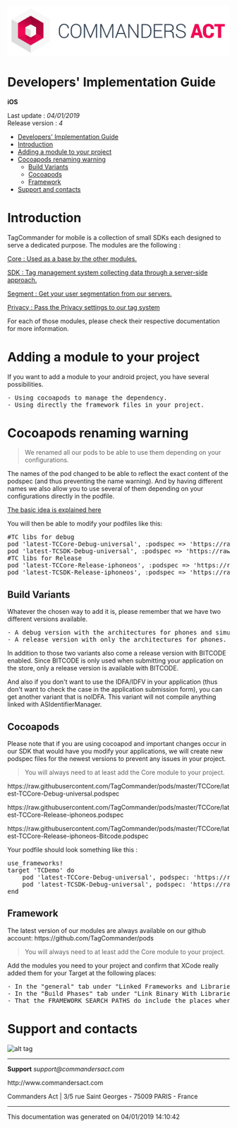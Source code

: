 
<html>
<body>
<p><img alt="alt tag" src="res/ca_logo.png" /></p>
<h1 id="developers-implementation-guide">Developers' Implementation Guide</h1>
<p><strong>iOS</strong></p>
<p>Last update : <em>04/01/2019</em><br />
Release version : <em>4</em></p>
<p><div id="end_first_page" /></p>

<div class="toc">
<ul>
<li><a href="#developers-implementation-guide">Developers' Implementation Guide</a></li>
<li><a href="#introduction">Introduction</a></li>
<li><a href="#adding-a-module-to-your-project">Adding a module to your project</a></li>
<li><a href="#cocoapods-renaming-warning">Cocoapods renaming warning</a><ul>
<li><a href="#build-variants">Build Variants</a></li>
<li><a href="#cocoapods">Cocoapods</a></li>
<li><a href="#framework">Framework</a></li>
</ul>
</li>
<li><a href="#support-and-contacts">Support and contacts</a></li>
</ul>
</div>
<h1 id="introduction">Introduction</h1>
<p>TagCommander for mobile is a collection of small SDKs each designed to serve a dedicated purpose.
The modules are the following :</p>
<p><a href="TCCore/README.md">Core : Used as a base by the other modules.</a></p>
<p><a href="TCSDK/README.md">SDK : Tag management system collecting data through a server-side approach.</a></p>
<p><a href="TCSegment/README.md">Segment : Get your user segmentation from our servers.</a></p>
<p><a href="TCPrivacy/README.md">Privacy : Pass the Privacy settings to our tag system</a></p>
<p>For each of those modules, please check their respective documentation for more information.</p>
<h1 id="adding-a-module-to-your-project">Adding a module to your project</h1>
<p>If you want to add a module to your android project, you have several possibilities.</p>
<div class="codehilite"><pre><span></span>- Using cocoapods to manage the dependency.
- Using directly the framework files in your project.
</pre></div>


<h1 id="cocoapods-renaming-warning">Cocoapods renaming warning</h1>
<div class="warning"></div>

<blockquote>
<p>We renamed all our pods to be able to use them depending on your configurations.</p>
</blockquote>
<p>The names of the pod changed to be able to reflect the exact content of the podspec (and thus preventing the name warning). And by having different names we also allow you to use several of them depending on your configurations directly in the podfile.</p>
<p><a href="https://lookback.io/blog/cocoapods-by-configuration">The basic idea is explained here</a></p>
<p>You will then be able to modify your podfiles like this:</p>
<div class="codehilite"><pre><span></span><span class="c1">#TC libs for debug</span>
<span class="n">pod</span> <span class="s1">&#39;latest-TCCore-Debug-universal&#39;</span><span class="p">,</span> <span class="ss">:podspec</span> <span class="o">=&gt;</span> <span class="s1">&#39;https://raw.githubusercontent.com/TagCommander/pods/master/TCCore/latest-TCCore-Debug-universal.podspec&#39;</span><span class="p">,</span> <span class="ss">:configuration</span> <span class="o">=&gt;</span> <span class="o">[</span><span class="s1">&#39;Debug Prod&#39;</span><span class="p">,</span> <span class="s1">&#39;Debug Test&#39;</span><span class="p">,</span> <span class="s1">&#39;Debug Stubs&#39;</span><span class="o">]</span>
<span class="n">pod</span> <span class="s1">&#39;latest-TCSDK-Debug-universal&#39;</span><span class="p">,</span> <span class="ss">:podspec</span> <span class="o">=&gt;</span> <span class="s1">&#39;https://raw.githubusercontent.com/TagCommander/pods/master/TCSDK/latest-TCSDK-Debug-universal.podspec&#39;</span><span class="p">,</span> <span class="ss">:configuration</span> <span class="o">=&gt;</span> <span class="o">[</span><span class="s1">&#39;Debug Prod&#39;</span><span class="p">,</span> <span class="s1">&#39;Debug Test&#39;</span><span class="p">,</span> <span class="s1">&#39;Debug Stubs&#39;</span><span class="o">]</span>
<span class="c1">#TC libs for Release</span>
<span class="n">pod</span> <span class="s1">&#39;latest-TCCore-Release-iphoneos&#39;</span><span class="p">,</span> <span class="ss">:podspec</span> <span class="o">=&gt;</span> <span class="s1">&#39;https://raw.githubusercontent.com/TagCommander/pods/master/TCCore/latest-TCCore-Release-iphoneos.podspec&#39;</span><span class="p">,</span> <span class="ss">:configuration</span> <span class="o">=&gt;</span> <span class="o">[</span><span class="s1">&#39;Release Prod&#39;</span><span class="p">,</span> <span class="s1">&#39;Release Test&#39;</span><span class="p">,</span> <span class="s1">&#39;Store Prod&#39;</span><span class="o">]</span>
<span class="n">pod</span> <span class="s1">&#39;latest-TCSDK-Release-iphoneos&#39;</span><span class="p">,</span> <span class="ss">:podspec</span> <span class="o">=&gt;</span> <span class="s1">&#39;https://raw.githubusercontent.com/TagCommander/pods/master/TCSDK/latest-TCSDK-Release-iphoneos.podspec&#39;</span><span class="p">,</span> <span class="ss">:configuration</span> <span class="o">=&gt;</span> <span class="o">[</span><span class="s1">&#39;Release Prod&#39;</span><span class="p">,</span> <span class="s1">&#39;Release Test&#39;</span><span class="p">,</span> <span class="s1">&#39;Store Prod&#39;</span><span class="o">]</span>
</pre></div>


<h2 id="build-variants">Build Variants</h2>
<p>Whatever the chosen way to add it is, please remember that we have two different versions available.</p>
<div class="codehilite"><pre><span></span>- A debug version with the architectures for phones and simulators.
- A release version with only the architectures for phones.
</pre></div>


<p>In addition to those two variants also come a release version with BITCODE enabled. Since BITCODE is only used when submitting your application on the store, only a release version is available with BITCODE.</p>
<p>And also if you don't want to use the IDFA/IDFV in your application (thus don't want to check the case in the application submission form), you can get another variant that is noIDFA. This variant will not compile anything linked with ASIdentifierManager.</p>
<h2 id="cocoapods">Cocoapods</h2>
<p>Please note that if you are using cocoapod and important changes occur in our SDK that would have you modify your applications, we will create new podspec files for the newest versions to prevent any issues in your project.</p>
<div class="warning"></div>

<blockquote>
<p>You will always need to at least add the Core module to your project.</p>
</blockquote>
<p>https://raw.githubusercontent.com/TagCommander/pods/master/TCCore/latest-TCCore-Debug-universal.podspec</p>
<p>https://raw.githubusercontent.com/TagCommander/pods/master/TCCore/latest-TCCore-Release-iphoneos.podspec</p>
<p>https://raw.githubusercontent.com/TagCommander/pods/master/TCCore/latest-TCCore-Release-iphoneos-Bitcode.podspec</p>
<p>Your podfile should look something like this :</p>
<div class="codehilite"><pre><span></span><span class="n">use_frameworks</span><span class="o">!</span>
<span class="n">target</span> <span class="err">&#39;</span><span class="n">TCDemo</span><span class="err">&#39;</span> <span class="k">do</span>
    <span class="n">pod</span> <span class="err">&#39;</span><span class="n">latest</span><span class="o">-</span><span class="n">TCCore</span><span class="o">-</span><span class="n">Debug</span><span class="o">-</span><span class="n">universal</span><span class="err">&#39;</span><span class="o">,</span> <span class="n">podspec</span><span class="o">:</span> <span class="err">&#39;</span><span class="n">https</span><span class="o">:</span><span class="c1">//raw.githubusercontent.com/TagCommander/pods/master/TCCore/latest-TCCore-Debug-universal.podspec&#39;</span>
    <span class="n">pod</span> <span class="err">&#39;</span><span class="n">latest</span><span class="o">-</span><span class="n">TCSDK</span><span class="o">-</span><span class="n">Debug</span><span class="o">-</span><span class="n">universal</span><span class="err">&#39;</span><span class="o">,</span> <span class="n">podspec</span><span class="o">:</span> <span class="err">&#39;</span><span class="n">https</span><span class="o">:</span><span class="c1">//raw.githubusercontent.com/TagCommander/pods/master/TCSDK/latest-TCSDK-Debug-universal.podspec&#39;</span>
<span class="n">end</span>
</pre></div>


<h2 id="framework">Framework</h2>
<p>The latest version of our modules are always available on our github account: https://github.com/TagCommander/pods</p>
<div class="warning"></div>

<blockquote>
<p>You will always need to at least add the Core module to your project.</p>
</blockquote>
<p>Add the modules you need to your project and confirm that XCode really added them for your Target at the following places:</p>
<div class="codehilite"><pre><span></span>- In the &quot;general&quot; tab under &quot;Linked Frameworks and Libraries&quot;
- In the &quot;Build Phases&quot; tab under &quot;Link Binary With Libraries&quot;
- That the FRAMEWORK_SEARCH_PATHS do include the places where the frameworks are.
</pre></div>


<h1 id="support-and-contacts">Support and contacts</h1>
<p><img alt="alt tag" src="../res/ca_logo.png" /></p>
<hr />
<p><strong>Support</strong>
<em>support@commandersact.com</em></p>
<p>http://www.commandersact.com</p>
<p>Commanders Act | 3/5 rue Saint Georges - 75009 PARIS - France</p>
<hr />
<p>This documentation was generated on 04/01/2019 14:10:42</p>
</body>
</html>